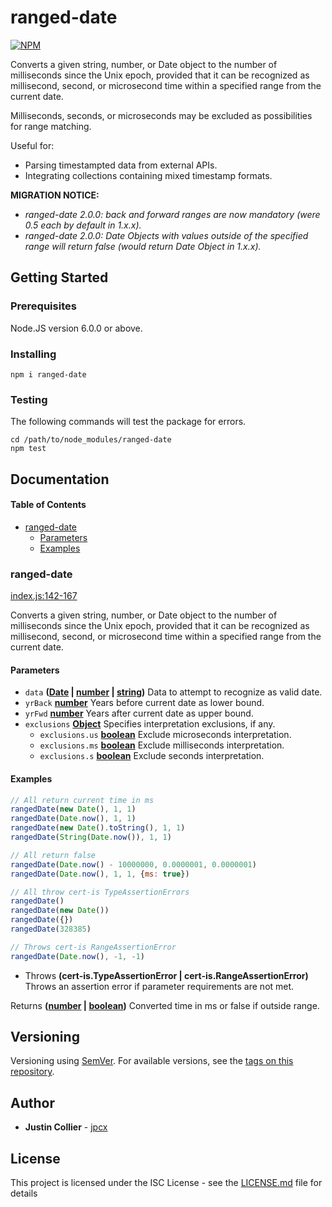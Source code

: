 # ranged-date

[![NPM](https://nodei.co/npm/ranged-date.png)](https://nodei.co/npm/ranged-date/)

Converts a given string, number, or Date object to the number of milliseconds since the Unix epoch, provided that it can be recognized as millisecond, second, or microsecond time within a specified range from the current date.

Milliseconds, seconds, or microseconds may be excluded as possibilities for range matching.

Useful for:

-   Parsing timestampted data from external APIs.
-   Integrating collections containing mixed timestamp formats.

**MIGRATION NOTICE:**

-   _ranged-date 2.0.0: back and forward ranges are now mandatory (were 0.5 each by default in 1.x.x)._
-   _ranged-date 2.0.0: Date Objects with values outside of the specified range will return false (would return Date Object in 1.x.x)._

## Getting Started

### Prerequisites

Node.JS version 6.0.0 or above.

### Installing

    npm i ranged-date

### Testing

The following commands will test the package for errors.

    cd /path/to/node_modules/ranged-date
    npm test

## Documentation

<!-- Generated by documentation.js. Update this documentation by updating the source code. -->

#### Table of Contents

-   [ranged-date](#ranged-date)
    -   [Parameters](#parameters)
    -   [Examples](#examples)

### ranged-date

[index.js:142-167](https://github.com/jpcx/ranged-date/blob/456443786f6e5dcde48e977f38365f12b53f2d02/index.js#L142-L167 "Source code on GitHub")

Converts a given string, number, or Date object to the number of milliseconds since the Unix epoch, provided that it can be recognized as millisecond, second, or microsecond time within a specified range from the current date.

#### Parameters

-   `data` **([Date](https://developer.mozilla.org/docs/Web/JavaScript/Reference/Global_Objects/Date) \| [number](https://developer.mozilla.org/docs/Web/JavaScript/Reference/Global_Objects/Number) \| [string](https://developer.mozilla.org/docs/Web/JavaScript/Reference/Global_Objects/String))** Data to attempt to recognize as valid date.
-   `yrBack` **[number](https://developer.mozilla.org/docs/Web/JavaScript/Reference/Global_Objects/Number)** Years before current date as lower bound.
-   `yrFwd` **[number](https://developer.mozilla.org/docs/Web/JavaScript/Reference/Global_Objects/Number)** Years after current date as upper bound.
-   `exclusions` **[Object](https://developer.mozilla.org/docs/Web/JavaScript/Reference/Global_Objects/Object)** Specifies interpretation exclusions, if any.
    -   `exclusions.us` **[boolean](https://developer.mozilla.org/docs/Web/JavaScript/Reference/Global_Objects/Boolean)** Exclude microseconds interpretation.
    -   `exclusions.ms` **[boolean](https://developer.mozilla.org/docs/Web/JavaScript/Reference/Global_Objects/Boolean)** Exclude milliseconds interpretation.
    -   `exclusions.s` **[boolean](https://developer.mozilla.org/docs/Web/JavaScript/Reference/Global_Objects/Boolean)** Exclude seconds interpretation.

#### Examples

```javascript
// All return current time in ms
rangedDate(new Date(), 1, 1)
rangedDate(Date.now(), 1, 1)
rangedDate(new Date().toString(), 1, 1)
rangedDate(String(Date.now()), 1, 1)

// All return false
rangedDate(Date.now() - 10000000, 0.0000001, 0.0000001)
rangedDate(Date.now(), 1, 1, {ms: true})

// All throw cert-is TypeAssertionErrors
rangedDate()
rangedDate(new Date())
rangedDate({})
rangedDate(328385)

// Throws cert-is RangeAssertionError
rangedDate(Date.now(), -1, -1)
```

-   Throws **(cert-is.TypeAssertionError | cert-is.RangeAssertionError)** Throws an assertion error if parameter requirements are not met.

Returns **([number](https://developer.mozilla.org/docs/Web/JavaScript/Reference/Global_Objects/Number) \| [boolean](https://developer.mozilla.org/docs/Web/JavaScript/Reference/Global_Objects/Boolean))** Converted time in ms or false if outside range.

## Versioning

Versioning using [SemVer](http://semver.org/). For available versions, see the [tags on this repository](https://github.com/jpcx/ranged-date/tags).

## Author

-   **Justin Collier** - [jpcx](https://github.com/jpcx)

## License

This project is licensed under the ISC License - see the [LICENSE.md](https://github.com/jpcx/ranged-date/blob/master/LICENSE.md) file for details
